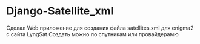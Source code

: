 # Django-Satellite_xml
Сделал  Web  приложение  для  создания  файла  satellites.xml  для  enigma2  с  сайта  LyngSat.Создать можно  по  спутникам  или  провайдерамю

